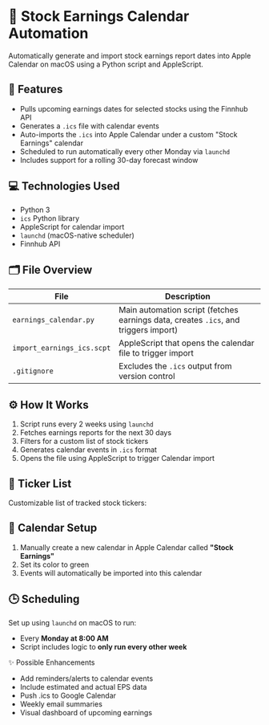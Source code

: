 # 📆 Stock Earnings Calendar Automation

Automatically generate and import stock earnings report dates into Apple Calendar on macOS using a Python script and AppleScript.

## 🔧 Features

- Pulls upcoming earnings dates for selected stocks using the Finnhub API
- Generates a `.ics` file with calendar events
- Auto-imports the `.ics` into Apple Calendar under a custom "Stock Earnings" calendar
- Scheduled to run automatically every other Monday via `launchd`
- Includes support for a rolling 30-day forecast window

## 💻 Technologies Used

- Python 3
- `ics` Python library
- AppleScript for calendar import
- `launchd` (macOS-native scheduler)
- Finnhub API

## 🗂️ File Overview

| File | Description |
|------|-------------|
| `earnings_calendar.py` | Main automation script (fetches earnings data, creates `.ics`, and triggers import) |
| `import_earnings_ics.scpt` | AppleScript that opens the calendar file to trigger import |
| `.gitignore` | Excludes the `.ics` output from version control |

## ⚙️ How It Works

1. Script runs every 2 weeks using `launchd`
2. Fetches earnings reports for the next 30 days
3. Filters for a custom list of stock tickers
4. Generates calendar events in `.ics` format
5. Opens the file using AppleScript to trigger Calendar import

## 📌 Ticker List

Customizable list of tracked stock tickers:

## 📅 Calendar Setup

1. Manually create a new calendar in Apple Calendar called **"Stock Earnings"**
2. Set its color to green
3. Events will automatically be imported into this calendar

## 🕒 Scheduling

Set up using `launchd` on macOS to run:
- Every **Monday at 8:00 AM**
- Script includes logic to **only run every other week**

✨ Possible Enhancements
- Add reminders/alerts to calendar events
- Include estimated and actual EPS data
- Push .ics to Google Calendar
- Weekly email summaries
- Visual dashboard of upcoming earnings
